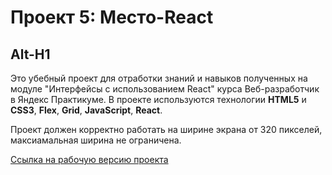 # Проект 5: Место-React

Alt-H1
------ 

Это убебный проект для отработки знаний и навыков полученных на модуле "Интерфейсы с использованием React" курса Веб-разработчик в Яндекс Практикуме. В проекте используются технологии **HTML5** и **CSS3**, **Flex**, **Grid**, **JavaScript**, **React**.

Проект должен корректно работать на ширине экрана от 320 пикселей, максиамальная ширина не ограничена.

[Ссылка на рабочую версию проекта](https://alex-skripnikov.github.io/mesto-react/ "Учебный проект: Место")